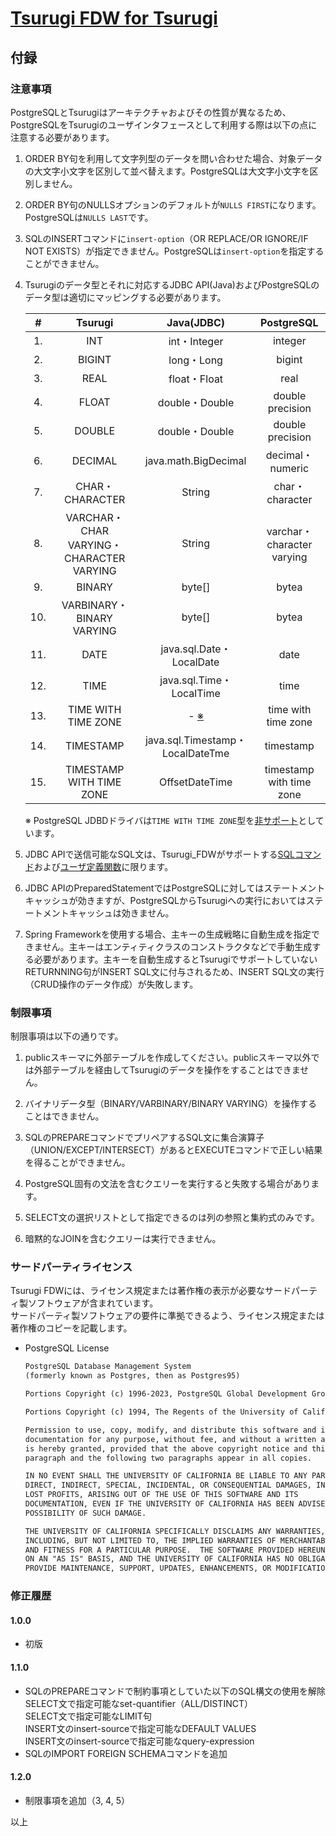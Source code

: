 # [Tsurugi FDW for Tsurugi](./README.md)

## 付録

### 注意事項

PostgreSQLとTsurugiはアーキテクチャおよびその性質が異なるため、PostgreSQLをTsurugiのユーザインタフェースとして利用する際は以下の点に注意する必要があります。

1. ORDER BY句を利用して文字列型のデータを問い合わせた場合、対象データの大文字小文字を区別して並べ替えます。PostgreSQLは大文字小文字を区別しません。

2. ORDER BY句のNULLSオプションのデフォルトが`NULLS FIRST`になります。PostgreSQLは`NULLS LAST`です。

3. SQLのINSERTコマンドに`insert-option`（OR REPLACE/OR IGNORE/IF NOT EXISTS）が指定できません。PostgreSQLは`insert-option`を指定することができません。

4. Tsurugiのデータ型とそれに対応するJDBC API(Java)およびPostgreSQLのデータ型は適切にマッピングする必要があります。  

    |#| Tsurugi | Java(JDBC) | PostgreSQL |
    |:---:| :---: | :---: | :---: |
    |1.| INT | int・Integer | integer |
    |2.| BIGINT | long・Long | bigint |
    |3.| REAL | float・Float | real |
    |4.| FLOAT | double・Double | double precision |
    |5.| DOUBLE | double・Double | double precision |
    |6.| DECIMAL | java.math.BigDecimal | decimal・numeric |
    |7.| CHAR・CHARACTER | String | char・character |
    |8.| VARCHAR・CHAR VARYING・CHARACTER VARYING | String | varchar・character varying |
    |9.| BINARY | byte[] | bytea |
    |10.| VARBINARY・BINARY VARYING | byte[] | bytea |
    |11.| DATE | java.sql.Date・LocalDate | date |
    |12.| TIME | java.sql.Time・LocalTime | time |
    |13.| TIME WITH TIME ZONE | - [※]((https://jdbc.postgresql.org/documentation/query/#using-java-8-date-and-time-classes)) | time with time zone |
    |14.| TIMESTAMP | java.sql.Timestamp・LocalDateTme | timestamp |
    |15.| TIMESTAMP WITH TIME ZONE | OffsetDateTime | timestamp with time zone |

    ※ PostgreSQL JDBDドライバは`TIME WITH TIME ZONE`型を[非サポート](https://jdbc.postgresql.org/documentation/query/#using-java-8-date-and-time-classes)としています。

5. JDBC APIで送信可能なSQL文は、Tsurugi_FDWがサポートする[SQLコマンド](./sql_reference.md)および[ユーザ定義関数](./udf_reference.md)に限ります。  

6. JDBC APIのPreparedStatementではPostgreSQLに対してはステートメントキャッシュが効きますが、PostgreSQLからTsurugiへの実行においてはステートメントキャッシュは効きません。

7. Spring Frameworkを使用する場合、主キーの生成戦略に自動生成を指定できません。主キーはエンティティクラスのコンストラクタなどで手動生成する必要があります。主キーを自動生成するとTsurugiでサポートしていないRETURNNING句がINSERT SQL文に付与されるため、INSERT SQL文の実行（CRUD操作のデータ作成）が失敗します。

### 制限事項

制限事項は以下の通りです。

1. publicスキーマに外部テーブルを作成してください。publicスキーマ以外では外部テーブルを経由してTsurugiのデータを操作をすることはできません。

2. バイナリデータ型（BINARY/VARBINARY/BINARY VARYING）を操作することはできません。

3. SQLのPREPAREコマンドでプリペアするSQL文に集合演算子（UNION/EXCEPT/INTERSECT）があるとEXECUTEコマンドで正しい結果を得ることができません。

4. PostgreSQL固有の文法を含むクエリーを実行すると失敗する場合があります。

5. SELECT文の選択リストとして指定できるのは列の参照と集約式のみです。

6. 暗黙的なJOINを含むクエリーは実行できません。

### サードパーティライセンス

Tsurugi FDWには、ライセンス規定または著作権の表示が必要なサードパーティ製ソフトウェアが含まれています。  
サードパーティ製ソフトウェアの要件に準拠できるよう、ライセンス規定または著作権のコピーを記載します。

- PostgreSQL License

  ~~~txt
  PostgreSQL Database Management System
  (formerly known as Postgres, then as Postgres95)

  Portions Copyright (c) 1996-2023, PostgreSQL Global Development Group

  Portions Copyright (c) 1994, The Regents of the University of California

  Permission to use, copy, modify, and distribute this software and its
  documentation for any purpose, without fee, and without a written agreement
  is hereby granted, provided that the above copyright notice and this
  paragraph and the following two paragraphs appear in all copies.

  IN NO EVENT SHALL THE UNIVERSITY OF CALIFORNIA BE LIABLE TO ANY PARTY FOR
  DIRECT, INDIRECT, SPECIAL, INCIDENTAL, OR CONSEQUENTIAL DAMAGES, INCLUDING
  LOST PROFITS, ARISING OUT OF THE USE OF THIS SOFTWARE AND ITS
  DOCUMENTATION, EVEN IF THE UNIVERSITY OF CALIFORNIA HAS BEEN ADVISED OF THE
  POSSIBILITY OF SUCH DAMAGE.

  THE UNIVERSITY OF CALIFORNIA SPECIFICALLY DISCLAIMS ANY WARRANTIES,
  INCLUDING, BUT NOT LIMITED TO, THE IMPLIED WARRANTIES OF MERCHANTABILITY
  AND FITNESS FOR A PARTICULAR PURPOSE.  THE SOFTWARE PROVIDED HEREUNDER IS
  ON AN "AS IS" BASIS, AND THE UNIVERSITY OF CALIFORNIA HAS NO OBLIGATIONS TO
  PROVIDE MAINTENANCE, SUPPORT, UPDATES, ENHANCEMENTS, OR MODIFICATIONS.
  ~~~

### 修正履歴

#### 1.0.0

- 初版

#### 1.1.0

- SQLのPREPAREコマンドで制約事項としていた以下のSQL構文の使用を解除  
  SELECT文で指定可能なset-quantifier（ALL/DISTINCT）  
  SELECT文で指定可能なLIMIT句  
  INSERT文のinsert-sourceで指定可能なDEFAULT VALUES  
  INSERT文のinsert-sourceで指定可能なquery-expression  
- SQLのIMPORT FOREIGN SCHEMAコマンドを追加

#### 1.2.0

- 制限事項を追加（3, 4, 5）

以上
